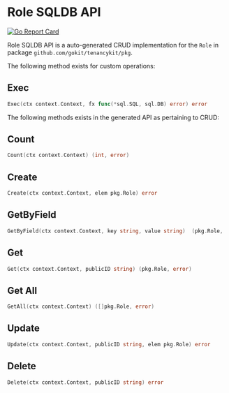 Role SQLDB API
===================================

[![Go Report Card](https://goreportcard.com/badge/github.com/gokit/tenancykit/pkg/db/rolesql)](https://goreportcard.com/report/github.com/gokit/tenancykit/pkg/db/rolesql)

Role SQLDB API is a auto-generated CRUD implementation for the `Role` in package `github.com/gokit/tenancykit/pkg`.

The following method exists for custom operations:

## Exec

```go
Exec(ctx context.Context, fx func(*sql.SQL, sql.DB) error) error
```

The following methods exists in the generated API as pertaining to CRUD:

## Count

```go
Count(ctx context.Context) (int, error)
```

## Create

```go
Create(ctx context.Context, elem pkg.Role) error
```

## GetByField

```go
GetByField(ctx context.Context, key string, value string)  (pkg.Role,  error)
```

## Get

```go
Get(ctx context.Context, publicID string) (pkg.Role, error)
```

## Get All

```go
GetAll(ctx context.Context) ([]pkg.Role, error)
```

## Update

```go
Update(ctx context.Context, publicID string, elem pkg.Role) error
```

## Delete

```go
Delete(ctx context.Context, publicID string) error
```
